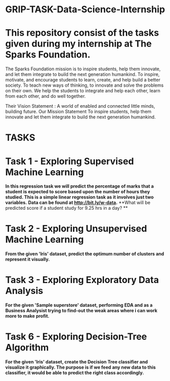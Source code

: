 # GRIP-TASK-Data-Science-Internship
# This repository consist of the tasks given during my internship at The Sparks Foundation.


The Sparks Foundation mission is to inspire students, help them innovate, and let them integrate to build the next generation humankind. To inspire, motivate, and encourage students to learn, create, and help build a better society. To teach new ways of thinking, to innovate and solve the problems on their own. We help the students to integrate and help each other, learn from each other, and do well together.

Their Vision Statement : A world of enabled and connected little minds, building future. Our Mission Statement To inspire students, help them innovate and let them integrate to build the next generation humankind.


# TASKS
# Task 1 - Exploring Supervised Machine Learning
**In this regression task we will predict the percentage of marks that a student is expected to score based upon the number of hours they studied.
This is a simple linear regression task as it involves just two variables.** 
**Data can be found at http://bit.ly/w-data.**
**What will be predicted score if a student study for 9.25 hrs in a day? **

# Task 2 - Exploring Unsupervised Machine Learning
**From the given 'Iris' dataset, predict the optimum number of clusters and represent it visually.**

# Task 3 - Exploring Exploratory Data Analysis
**For the given 'Sample superstore' dataset, performing EDA and as a Business Analysist trying to find-out the weak areas where i can work more to make profit.**



# Task 6 - Exploring Decision-Tree Algorithm
**For the given 'Iris' dataset, create the Decision Tree classifier and visualize it graphically. 
The purpose is if we feed any new data to this classifier, it would be able to predict the right class accordingly.**

